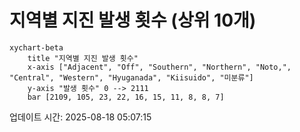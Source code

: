 # 지역별 지진 발생 횟수 (상위 10개)

```mermaid
xychart-beta
    title "지역별 지진 발생 횟수"
    x-axis ["Adjacent", "Off", "Southern", "Northern", "Noto,", "Central", "Western", "Hyuganada", "Kiisuido", "미분류"]
    y-axis "발생 횟수" 0 --> 2111
    bar [2109, 105, 23, 22, 16, 15, 11, 8, 8, 7]
```

업데이트 시간: 2025-08-18 05:07:15
